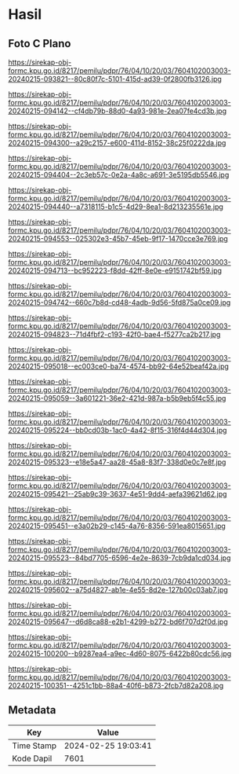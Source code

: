 # Hasil

## Foto C Plano

https://sirekap-obj-formc.kpu.go.id/8217/pemilu/pdpr/76/04/10/20/03/7604102003003-20240215-093821--80c80f7c-5101-415d-ad39-0f2800fb3126.jpg

https://sirekap-obj-formc.kpu.go.id/8217/pemilu/pdpr/76/04/10/20/03/7604102003003-20240215-094142--cf4db79b-88d0-4a93-981e-2ea07fe4cd3b.jpg

https://sirekap-obj-formc.kpu.go.id/8217/pemilu/pdpr/76/04/10/20/03/7604102003003-20240215-094300--a29c2157-e600-411d-8152-38c25f0222da.jpg

https://sirekap-obj-formc.kpu.go.id/8217/pemilu/pdpr/76/04/10/20/03/7604102003003-20240215-094404--2c3eb57c-0e2a-4a8c-a691-3e5195db5546.jpg

https://sirekap-obj-formc.kpu.go.id/8217/pemilu/pdpr/76/04/10/20/03/7604102003003-20240215-094440--a7318115-b1c5-4d29-8ea1-8d213235561e.jpg

https://sirekap-obj-formc.kpu.go.id/8217/pemilu/pdpr/76/04/10/20/03/7604102003003-20240215-094553--025302e3-45b7-45eb-9f17-1470cce3e769.jpg

https://sirekap-obj-formc.kpu.go.id/8217/pemilu/pdpr/76/04/10/20/03/7604102003003-20240215-094713--bc952223-f8dd-42ff-8e0e-e9151742bf59.jpg

https://sirekap-obj-formc.kpu.go.id/8217/pemilu/pdpr/76/04/10/20/03/7604102003003-20240215-094742--660c7b8d-cd48-4adb-9d56-5fd875a0ce09.jpg

https://sirekap-obj-formc.kpu.go.id/8217/pemilu/pdpr/76/04/10/20/03/7604102003003-20240215-094823--71d4fbf2-c193-42f0-bae4-f5277ca2b217.jpg

https://sirekap-obj-formc.kpu.go.id/8217/pemilu/pdpr/76/04/10/20/03/7604102003003-20240215-095018--ec003ce0-ba74-4574-bb92-64e52beaf42a.jpg

https://sirekap-obj-formc.kpu.go.id/8217/pemilu/pdpr/76/04/10/20/03/7604102003003-20240215-095059--3a601221-36e2-421d-987a-b5b9eb5f4c55.jpg

https://sirekap-obj-formc.kpu.go.id/8217/pemilu/pdpr/76/04/10/20/03/7604102003003-20240215-095224--bb0cd03b-1ac0-4a42-8f15-316f4d44d304.jpg

https://sirekap-obj-formc.kpu.go.id/8217/pemilu/pdpr/76/04/10/20/03/7604102003003-20240215-095323--e18e5a47-aa28-45a8-83f7-338d0e0c7e8f.jpg

https://sirekap-obj-formc.kpu.go.id/8217/pemilu/pdpr/76/04/10/20/03/7604102003003-20240215-095421--25ab9c39-3637-4e51-9dd4-aefa39621d62.jpg

https://sirekap-obj-formc.kpu.go.id/8217/pemilu/pdpr/76/04/10/20/03/7604102003003-20240215-095451--e3a02b29-c145-4a76-8356-591ea8015651.jpg

https://sirekap-obj-formc.kpu.go.id/8217/pemilu/pdpr/76/04/10/20/03/7604102003003-20240215-095523--84bd7705-6596-4e2e-8639-7cb9da1cd034.jpg

https://sirekap-obj-formc.kpu.go.id/8217/pemilu/pdpr/76/04/10/20/03/7604102003003-20240215-095602--a75d4827-ab1e-4e55-8d2e-127b00c03ab7.jpg

https://sirekap-obj-formc.kpu.go.id/8217/pemilu/pdpr/76/04/10/20/03/7604102003003-20240215-095647--d6d8ca88-e2b1-4299-b272-bd6f707d2f0d.jpg

https://sirekap-obj-formc.kpu.go.id/8217/pemilu/pdpr/76/04/10/20/03/7604102003003-20240215-100200--b9287ea4-a9ec-4d60-8075-6422b80cdc56.jpg

https://sirekap-obj-formc.kpu.go.id/8217/pemilu/pdpr/76/04/10/20/03/7604102003003-20240215-100351--4251c1bb-88a4-40f6-b873-2fcb7d82a208.jpg


## Metadata

| Key        | Value               |
| ---------- | ------------------- |
| Time Stamp | 2024-02-25 19:03:41 |
| Kode Dapil | 7601                |



